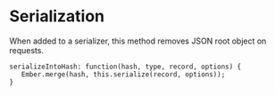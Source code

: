 # Serialization

When added to a serializer, this method removes JSON root object on requests.

```
serializeIntoHash: function(hash, type, record, options) {
   Ember.merge(hash, this.serialize(record, options));
}
```
